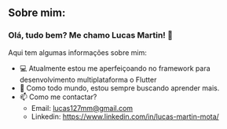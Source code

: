 ## Sobre mim:

### Olá, tudo bem? Me chamo Lucas Martin! 👋
Aqui tem algumas informações sobre mim:

- 💻 Atualmente estou me aperfeiçoando no framework para desenvolvimento multiplataforma o Flutter
- 🤔 Como todo mundo, estou sempre buscando aprender mais.
- 📫 Como me contactar?
    - Email: lucas127mm@gmail.com
    - Linkedin: https://www.linkedin.com/in/lucas-martin-mota/
 



